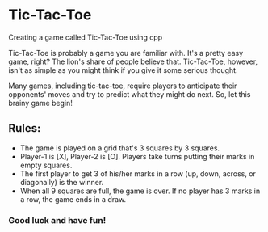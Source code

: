 # Tic-Tac-Toe
Creating a game called Tic-Tac-Toe using cpp

Tic-Tac-Toe is probably a game you are familiar with. It's a pretty easy game, right? The lion's share of people believe that. Tic-Tac-Toe, however, isn't as simple as you might think if you give it some serious thought.

Many games, including tic-tac-toe, require players to anticipate their opponents' moves and try to predict what they might do next. So, let this brainy game begin!

## Rules:
* The game is played on a grid that's 3 squares by 3 squares.
* Player-1 is [X], Player-2 is [O]. Players take turns putting their marks in empty squares. 
* The first player to get 3 of his/her marks in a row (up, down, across, or diagonally) is the winner. 
* When all 9 squares are full, the game is over. If no player has 3 marks in a row, the game ends in a draw.

### Good luck and have fun!
